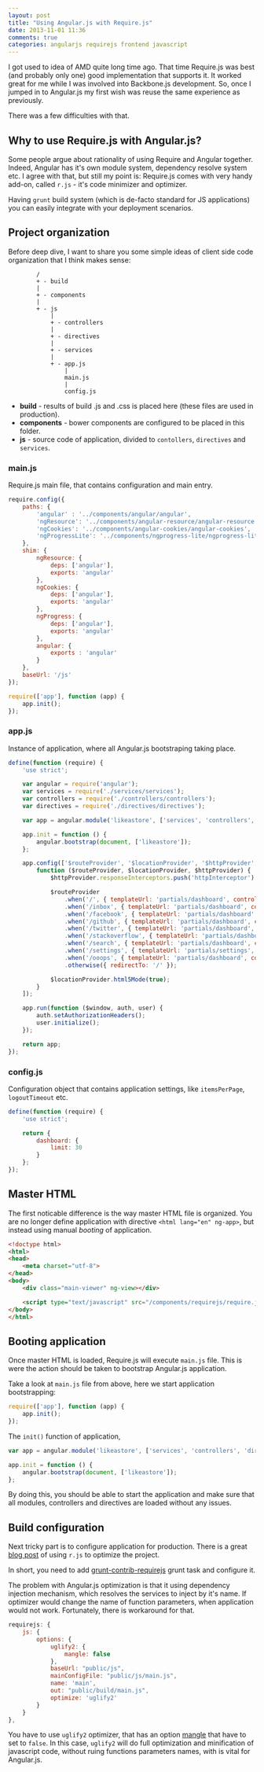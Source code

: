 ```yaml
---
layout: post
title: "Using Angular.js with Require.js"
date: 2013-11-01 11:36
comments: true
categories: angularjs requirejs frontend javascript
---
```


I got used to idea of AMD quite long time ago. That time Require.js was best (and probably only one) good implementation that supports it. It worked great for me while I was involved into Backbone.js development. So, once I jumped in to Angular.js my first wish was reuse the same experience as previously.

There was a few difficulties with that.

<!-- More -->

## Why to use Require.js with Angular.js?

Some people argue about rationality of using Require and Angular together. Indeed, Angular has it's own module system, dependency resolve system etc. I agree with that, but still my point is: Require.js comes with very handy add-on, called `r.js` - it's code minimizer and optimizer.

Having `grunt` build system (which is de-facto standard for JS applications) you can easily integrate with your deployment scenarios.

## Project organization

Before deep dive, I want to share you some simple ideas of client side code organization that I think makes sense:

```plain
		/
		+ - build
		|
		+ - components
		|
		+ - js
			|
			+ - controllers
			|
			+ - directives
			|
			+ - services
			|
			+ - app.js
				|
				main.js
				|
				config.js
```

* **build** - results of build .js and .css is placed here (these files are used in production).
* **components** - bower components are configured to be placed in this folder.
* **js** - source code of application, divided to `contollers`, `directives` and `services`.

### main.js

Require.js main file, that contains configuration and main entry.

```js
require.config({
	paths: {
		'angular' : '../components/angular/angular',
		'ngResource': '../components/angular-resource/angular-resource',
		'ngCookies': '../components/angular-cookies/angular-cookies',
		'ngProgressLite': '../components/ngprogress-lite/ngprogress-lite'
	},
	shim: {
		ngResource: {
			deps: ['angular'],
			exports: 'angular'
		},
		ngCookies: {
			deps: ['angular'],
			exports: 'angular'
		},
		ngProgress: {
			deps: ['angular'],
			exports: 'angular'
		},
		angular: {
			exports : 'angular'
		}
	},
	baseUrl: '/js'
});

require(['app'], function (app) {
	app.init();
});
```

### app.js

Instance of application, where all Angular.js bootstraping taking place.

```js
define(function (require) {
	'use strict';

	var angular = require('angular');
	var services = require('./services/services');
	var controllers = require('./controllers/controllers');
	var directives = require('./directives/directives');

	var app = angular.module('likeastore', ['services', 'controllers', 'directives']);

	app.init = function () {
		angular.bootstrap(document, ['likeastore']);
	};

	app.config(['$routeProvider', '$locationProvider', '$httpProvider',
		function ($routeProvider, $locationProvider, $httpProvider) {
			$httpProvider.responseInterceptors.push('httpInterceptor');

			$routeProvider
				.when('/', { templateUrl: 'partials/dashboard', controller: 'dashboardController' })
				.when('/inbox', { templateUrl: 'partials/dashboard', controller: 'dashboardController' })
				.when('/facebook', { templateUrl: 'partials/dashboard', controller: 'facebookController' })
				.when('/github', { templateUrl: 'partials/dashboard', controller: 'githubController' })
				.when('/twitter', { templateUrl: 'partials/dashboard', controller: 'twitterController' })
				.when('/stackoverflow', { templateUrl: 'partials/dashboard', controller: 'stackoverflowController' })
				.when('/search', { templateUrl: 'partials/dashboard', controller: 'searchController' })
				.when('/settings', { templateUrl: 'partials/settings', controller: 'settingsController' })
				.when('/ooops', { templateUrl: 'partials/dashboard', controller: 'errorController' })
				.otherwise({ redirectTo: '/' });

			$locationProvider.html5Mode(true);
		}
	]);

	app.run(function ($window, auth, user) {
		auth.setAuthorizationHeaders();
		user.initialize();
	});

	return app;
});
```

### config.js

Configuration object that contains application settings, like `itemsPerPage`, `logoutTimeout` etc.

```js
define(function (require) {
	'use strict';

	return {
		dashboard: {
			limit: 30
		}
	};
});
```

## Master HTML

The first noticable difference is the way master HTML file is organized. You are no longer define application with directive `<html lang="en" ng-app>`, but instead using manual *booting* of application.

```html
<!doctype html>
<html>
<head>
	<meta charset="utf-8">
</head>
<body>
	<div class="main-viewer" ng-view></div>

	<script type="text/javascript" src="/components/requirejs/require.js" data-main="/js/main.js"></script>
</body>
</html>
```

## Booting application

Once master HTML is loaded, Require.js will execute `main.js` file. This is were the action should be taken to bootstrap Angular.js application.

Take a look at `main.js` file from above, here we start application bootstrapping:

```js
require(['app'], function (app) {
	app.init();
});
```

The `init()` function of application,

```js
var app = angular.module('likeastore', ['services', 'controllers', 'directives']);

app.init = function () {
	angular.bootstrap(document, ['likeastore']);
};
```

By doing this, you should be able to start the application and make sure that all modules, controllers and directives are loaded without any issues.

## Build configuration

Next tricky part is to configure application for production. There is a great [blog post](http://tech.pro/blog/1639/using-rjs-to-optimize-your-requirejs-project) of using `r.js` to optimize the project.

In short, you need to add [grunt-contrib-requirejs](https://github.com/gruntjs/grunt-contrib-requirejs) grunt task and configure it.

The problem with Angular.js optimization is that it using dependency injection mechanism, which resolves the services to inject by it's name. If optimizer would change the name of function parameters, when application would not work. Fortunately, there is workaround for that.

```js
requirejs: {
	js: {
		options: {
			uglify2: {
				mangle: false
			},
			baseUrl: "public/js",
			mainConfigFile: "public/js/main.js",
			name: 'main',
			out: "public/build/main.js",
			optimize: 'uglify2'
		}
	}
},
```

You have to use `uglify2` optimizer, that has an option [mangle](https://github.com/mishoo/UglifyJS2#mangler-options) that have to set to `false`. In this case, `uglify2` will do full optimization and minification of javascript code, without ruing functions parameters names, with is vital for Angular.js.